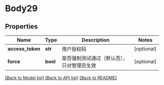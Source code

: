 # Body29

## Properties
Name | Type | Description | Notes
------------ | ------------- | ------------- | -------------
**access_token** | **str** | 用户授权码 | [optional] 
**force** | **bool** | 是否强制测试通过（默认否），只对管理员生效 | [optional] 

[[Back to Model list]](../README.md#documentation-for-models) [[Back to API list]](../README.md#documentation-for-api-endpoints) [[Back to README]](../README.md)

